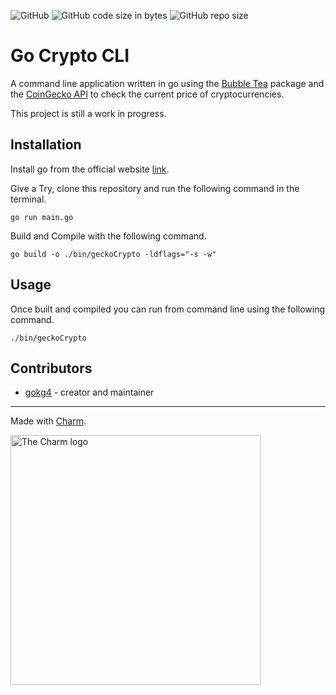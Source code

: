 ![GitHub](https://img.shields.io/github/license/gokg4/go-crypt-cli) ![GitHub code size in bytes](https://img.shields.io/github/languages/code-size/gokg4/go-crypt-cli) ![GitHub repo size](https://img.shields.io/github/repo-size/gokg4/go-crypt-cli)

# Go Crypto CLI

A command line application written in go using the [Bubble Tea](https://github.com/charmbracelet/bubbletea) package and the [CoinGecko API](https://docs.coingecko.com/v3.0.1/reference/introduction) to check the current price of cryptocurrencies.

This project is still a work in progress.

## Installation

Install go from the official website [link](https://go.dev/dl/).

Give a Try, clone this repository and run the following command in the terminal.

```go run main.go```

Build and Compile with the following command.

```go build -o ./bin/geckoCrypto -ldflags="-s -w"```

## Usage

Once built and compiled you can run from command line using the following command.

```./bin/geckoCrypto```

## Contributors

- [gokg4](https://github.com/gokg4) - creator and maintainer

***

Made with [Charm](https://charm.sh/libs/).

<a href="https://charm.sh/"><img alt="The Charm logo" src="https://stuff.charm.sh/charm-badge.jpg" width="400"></a>